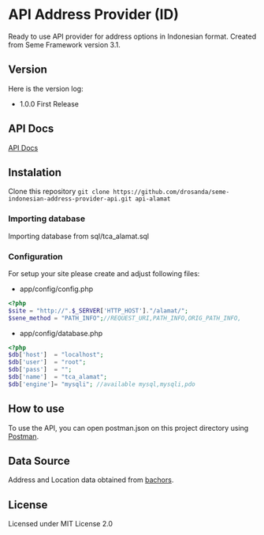 # API Address Provider (ID)
Ready to use API provider for address options in Indonesian format. Created from Seme Framework version 3.1.

## Version
Here is the version log:
- 1.0.0 First Release

## API Docs
[API Docs](https://drosanda.github.io/seme-indonesian-address-provider-api/)

## Instalation
Clone this repository
`git clone https://github.com/drosanda/seme-indonesian-address-provider-api.git api-alamat`

### Importing database
Importing database from sql/tca_alamat.sql

### Configuration
For setup your site please create and adjust following files:
- app/config/config.php

```php
<?php
$site = "http://".$_SERVER['HTTP_HOST']."/alamat/";
$sene_method = "PATH_INFO";//REQUEST_URI,PATH_INFO,ORIG_PATH_INFO,
```
- app/config/database.php

```php
<?php
$db['host']  = "localhost";
$db['user']  = "root";
$db['pass']  = "";
$db['name']  = "tca_alamat";
$db['engine']= "mysqli"; //available mysql,mysqli,pdo
```

## How to use
To use the API, you can open postman.json on this project directory using [Postman](https://www.postman.com/downloads/).

## Data Source
Address and Location data obtained from [bachors](https://github.com/bachors/kodepos-indonesia.sql).

## License
Licensed under MIT License 2.0
